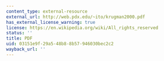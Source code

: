 ```yaml
---
content_type: external-resource
external_url: http://web.pdx.edu/~ito/krugman2000.pdf
has_external_license_warning: true
license: https://en.wikipedia.org/wiki/All_rights_reserved
status: ''
title: PDF
uid: 03151e9f-29a5-48b8-8b57-946030bec2c2
wayback_url: ''
---
```

